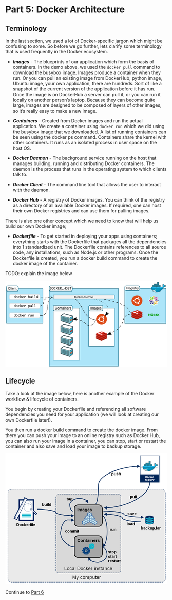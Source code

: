 # Part 5: Docker Architecture

## Terminology

In the last section, we used a lot of Docker-specific jargon which might be confusing to some. So before we go further, lets clarify some terminology that is used frequently in the Docker ecosystem.

* ___Images___ - The blueprints of our application which form the basis of containers. In the demo above, we used the `docker pull` command to download the busybox image. Images produce a container when they run. Or you can pull an existing image from DockerHub; python image, Ubuntu image, your own application, there are hundreds. Sort of like a snapshot of the current version of the application before it has run. Once the image is on DockerHub a server can pull it, or you can run it locally on another person’s laptop. Because they can become quite large, images are designed to be composed of layers of other images, so it’s really easy to make a new image.

* ___Containers___ - Created from Docker images and run the actual application. We create a container using `docker run` which we did using the busybox image that we downloaded. A list of running containers can be seen using the docker ps command. Containers share the kernel with other containers. It runs as an isolated process in user space on the host OS.


* ___Docker Daemon___ - The background service running on the host that manages building, running and distributing Docker containers. The daemon is the process that runs in the operating system to which clients talk to.

* ___Docker Client___ - The command line tool that allows the user to interact with the daemon.

* ___Docker Hub___ - A registry of Docker images. You can think of the registry as a directory of all available Docker images. If required, one can host their own Docker registries and can use them for pulling images.

There is also one other concept which we need to know that will help us build our own Docker image;

* ___Dockerfile___ - To get started in deploying your apps using containers; everything starts with the Dockerfile that packages all the dependencies into 1 standardized unit.  The Dockerfile contains references to all source code, any installations, such as Node.js or other programs. Once the Dockerfile is created, you run a docker build command to create the docker image of the container.


TODO: explain the image below

![alt text](../instuctorNotes/Images/Docker1.png)

## Lifecycle

Take a look at the image below, here is another example of the Docker workflow & lifecycle of containers. 

You begin by creating your Dockerfile and referencing all software dependencies you need for your application (we will look at creating our own Dockerfile later!).

You then run a docker build command to create the docker image. From there you can push your image to an online registry such as Docker Hub, you can also run your image in a container, you can stop, start or restart the container and also save and load your image to backup storage.

![alt text](../instuctorNotes/Images/Docker2.png)

Continue to [Part 6](Part6.md)